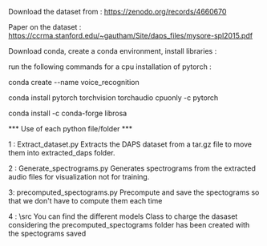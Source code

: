 Download the dataset from : https://zenodo.org/records/4660670

Paper on the dataset : https://ccrma.stanford.edu/~gautham/Site/daps_files/mysore-spl2015.pdf

Download conda, create a conda environment, install libraries :

run the following commands for a cpu installation of pytorch :

conda create --name voice_recognition

conda install pytorch torchvision torchaudio cpuonly -c pytorch

conda install -c conda-forge librosa








*** Use of each python file/folder ***


1 : Extract_dataset.py
Extracts the DAPS dataset from a tar.gz file to move them into extracted_daps folder.

2 : Generate_spectrograms.py
Generates spectrograms from the extracted audio files for visualization not for training.

3: precomputed_spectograms.py
Precompute and save the spectograms so that we don't have to compute them each time

4 : \src
You can find the different models
Class to charge the dasaset considering the precomputed_spectograms folder has been created with the spectograms saved